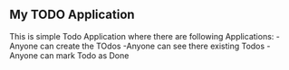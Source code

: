## My TODO Application

This is simple Todo Application where there are following Applications:
    -Anyone can create the TOdos 
    -Anyone can see there existing Todos
    -Anyone can mark Todo as Done